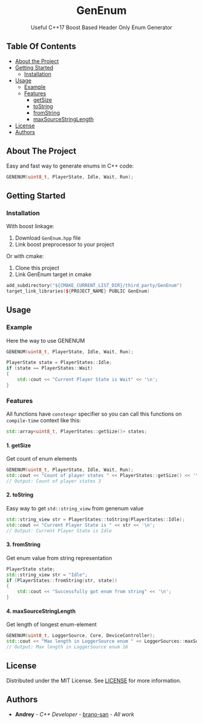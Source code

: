 <h1 align="center">
  GenEnum
</h1>
  
<p align="center">
  Useful C++17 Boost Based Header Only Enum Generator
  <br/>
</p>

## Table Of Contents
* [About the Project](#about-the-project)
* [Getting Started](#getting-started)
  * [Installation](#installation)
* [Usage](#usage)
  * [Example](#example)
  * [Features](#features)
    * [getSize](#1-getsize)
    * [toString](#2-tostring)
    * [fromString](#3-fromstring)
    * [maxSourceStringLength](#4-maxsourcestringlength)
* [License](#license)
* [Authors](#authors)

## About The Project

Easy and fast way to generate enums in C++ code:

```C++
GENENUM(uint8_t, PlayerState, Idle, Wait, Run);
```

## Getting Started

### Installation

With boost linkage:
1. Download ```GenEnum.hpp``` file
2. Link boost preprocessor to your project

Or with cmake:
1. Clone this project
2. Link GenEnum target in cmake
```C++
add_subdirectory("${CMAKE_CURRENT_LIST_DIR}/third_party/GenEnum")
target_link_libraries(${PROJECT_NAME} PUBLIC GenEnum)
```

## Usage

### Example
Here the way to use GENENUM
```C++
GENENUM(uint8_t, PlayerState, Idle, Wait, Run);

PlayerState state = PlayerStates::Idle;
if (state == PlayerStates::Wait)
{
    std::cout << "Current Player State is Wait" << '\n';
}
```

### Features
All functions have ```constexpr``` specifier so you can call this functions on ```compile-time``` context like this:

```C++
std::array<uint8_t, PlayerStates::getSize()> states;
```

#### 1. getSize
Get count of enum elements
```C++
GENENUM(uint8_t, PlayerState, Idle, Wait, Run);
std::cout << "Count of player states " << PlayerStates::getSize() << '\n';
// Output: Count of player states 3
```

#### 2. toString
Easy way to get ```std::string_view``` from genenum value
```C++
std::string_view str = PlayerStates::toString(PlayerStates::Idle);
std::cout << "Current Player State is " << str << '\n';
// Output: Current Player State is Idle
```

#### 3. fromString
Get enum value from string representation
```C++
PlayerState state;
std::string_view str = "Idle";
if (PlayerStates::fromString(str, state))
{
    std::cout << "Successfully got enum from string" << '\n';
}
```

#### 4. maxSourceStringLength
Get length of longest enum-element
```C++
GENENUM(uint8_t, LoggerSource, Core, DeviceController);
std::cout << "Max length in LoggerSource enum " << LoggerSources::maxSourceStringLength() << "\n";
// Output: Max length in LoggerSource enum 16
```

## License

Distributed under the MIT License. See [LICENSE](https://github.com/brano-san/GenEnum/blob/master/LICENSE.txt) for more information.

## Authors

* **Andrey** - *C++ Developer* - [brano-san](https://github.com/brano-san) - *All work*

